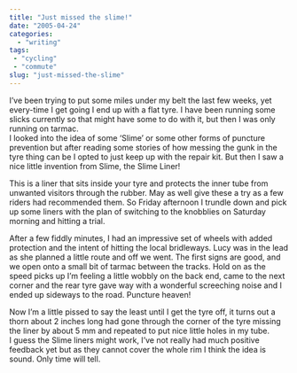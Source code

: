 ```yaml
---
title: "Just missed the slime!"
date: "2005-04-24"
categories: 
  - "writing"
tags:
 - "cycling"
 - "commute"
slug: "just-missed-the-slime"
---
```


I’ve been trying to put some miles under my belt the last few weeks, yet every-time I get going I end up with a flat tyre. I have been running some slicks currently so that might have some to do with it, but then I was only running on tarmac.  
I looked into the idea of some ‘Slime’ or some other forms of puncture prevention but after reading some stories of how messing the gunk in the tyre thing can be I opted to just keep up with the repair kit. But then I saw a nice little invention from Slime, the Slime Liner!

This is a liner that sits inside your tyre and protects the inner tube from unwanted visitors through the rubber. May as well give these a try as a few riders had recommended them. So Friday afternoon I trundle down and pick up some liners with the plan of switching to the knobblies on Saturday morning and hitting a trial.

After a few fiddly minutes, I had an impressive set of wheels with added protection and the intent of hitting the local bridleways. Lucy was in the lead as she planned a little route and off we went. The first signs are good, and we open onto a small bit of tarmac between the tracks. Hold on as the speed picks up I’m feeling a little wobbly on the back end, came to the next corner and the rear tyre gave way with a wonderful screeching noise and I ended up sideways to the road. Puncture heaven!  

Now I’m a little pissed to say the least until I get the tyre off, it turns out a thorn about 2 inches long had gone through the corner of the tyre missing the liner by about 5 mm and repeated to put nice little holes in my tube.  
I guess the Slime liners might work, I’ve not really had much positive feedback yet but as they cannot cover the whole rim I think the idea is sound. Only time will tell.
